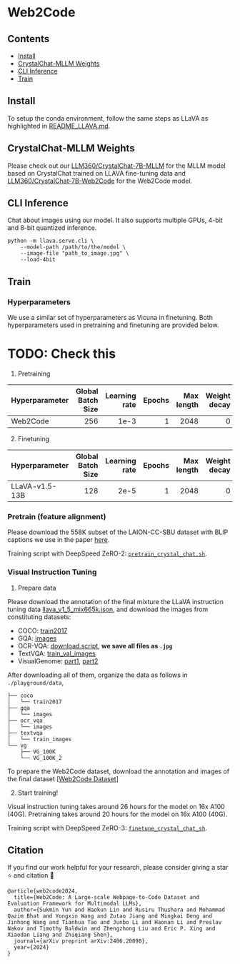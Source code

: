 # Web2Code

## Contents
- [Install](#install)
- [CrystalChat-MLLM Weights](#crystalchat-mllm-weights)
- [CLI Inference](#cli-inference)
- [Train](#train)

## Install

To setup the conda environment, follow the same steps as LLaVA as highlighted in [README_LLAVA.md](README_LLAVA.md).


## CrystalChat-MLLM Weights
Please check out our [LLM360/CrystalChat-7B-MLLM](https://huggingface.co/LLM360/CrystalChat-7B-MLLM) for the MLLM model based on CrystalChat trained on LLAVA fine-tuning data and [LLM360/CrystalChat-7B-Web2Code](https://huggingface.co/LLM360/CrystalChat-7B-Web2Code) for the Web2Code model.


## CLI Inference

Chat about images using our model. It also supports multiple GPUs, 4-bit and 8-bit quantized inference. 

```Shell
python -m llava.serve.cli \
    --model-path /path/to/the/model \
    --image-file "path_to_image.jpg" \
    --load-4bit
```

## Train

### Hyperparameters
We use a similar set of hyperparameters as Vicuna in finetuning.  Both hyperparameters used in pretraining and finetuning are provided below.

# TODO: Check this
1. Pretraining

| Hyperparameter | Global Batch Size | Learning rate | Epochs | Max length | Weight decay |
| --- | ---: | ---: | ---: | ---: | ---: |
| Web2Code | 256 | 1e-3 | 1 | 2048 | 0 |

2. Finetuning

| Hyperparameter | Global Batch Size | Learning rate | Epochs | Max length | Weight decay |
| --- | ---: | ---: | ---: | ---: | ---: |
| LLaVA-v1.5-13B | 128 | 2e-5 | 1 | 2048 | 0 |

### Pretrain (feature alignment)

Please download the 558K subset of the LAION-CC-SBU dataset with BLIP captions we use in the paper [here](https://huggingface.co/datasets/liuhaotian/LLaVA-Pretrain).

Training script with DeepSpeed ZeRO-2: [`pretrain_crystal_chat.sh`](scripts/v1_5/pretrain_crystal_chat.sh).

### Visual Instruction Tuning

1. Prepare data

Please download the annotation of the final mixture the LLaVA instruction tuning data [llava_v1_5_mix665k.json](https://huggingface.co/datasets/liuhaotian/LLaVA-Instruct-150K/blob/main/llava_v1_5_mix665k.json), and download the images from constituting datasets:

- COCO: [train2017](http://images.cocodataset.org/zips/train2017.zip)
- GQA: [images](https://downloads.cs.stanford.edu/nlp/data/gqa/images.zip)
- OCR-VQA: [download script](https://drive.google.com/drive/folders/1_GYPY5UkUy7HIcR0zq3ZCFgeZN7BAfm_?usp=sharing), **we save all files as `.jpg`**
- TextVQA: [train_val_images](https://dl.fbaipublicfiles.com/textvqa/images/train_val_images.zip)
- VisualGenome: [part1](https://cs.stanford.edu/people/rak248/VG_100K_2/images.zip), [part2](https://cs.stanford.edu/people/rak248/VG_100K_2/images2.zip)

After downloading all of them, organize the data as follows in `./playground/data`,

```
├── coco
│   └── train2017
├── gqa
│   └── images
├── ocr_vqa
│   └── images
├── textvqa
│   └── train_images
└── vg
    ├── VG_100K
    └── VG_100K_2
```

To prepare the Web2Code dataset, download the annotation and images of the final dataset [[Web2Code Dataset](https://huggingface.co/datasets/MBZUAI/Web2Code)]

2. Start training!

Visual instruction tuning takes around 26 hours for the model on 16x A100 (40G).
Pretraining takes around 20 hours for the model on 16x A100 (40G). 

Training script with DeepSpeed ZeRO-3: [`finetune_crystal_chat_sh`](scripts/v1_5/pretrain_crystal_chat.sh).


## Citation

If you find our work helpful for your research, please consider giving a star ⭐ and citation 📝

```
@article{web2code2024,
  title={Web2Code: A Large-scale Webpage-to-Code Dataset and Evaluation Framework for Multimodal LLMs},
  author={Sukmin Yun and Haokun Lin and Rusiru Thushara and Mohammad Qazim Bhat and Yongxin Wang and Zutao Jiang and Mingkai Deng and Jinhong Wang and Tianhua Tao and Junbo Li and Haonan Li and Preslav Nakov and Timothy Baldwin and Zhengzhong Liu and Eric P. Xing and Xiaodan Liang and Zhiqiang Shen},
  journal={arXiv preprint arXiv:2406.20098},
  year={2024}
}
```

